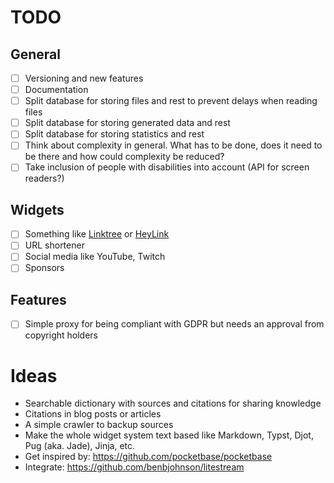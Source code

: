 # TODO

## General
- [ ] Versioning and new features
- [ ] Documentation
- [ ] Split database for storing files and rest to prevent delays when reading files
- [ ] Split database for storing generated data and rest
- [ ] Split database for storing statistics and rest
- [ ] Think about complexity in general. What has to be done, does it need to be there and how could complexity be reduced?
- [ ] Take inclusion of people with disabilities into account (API for screen readers?)

## Widgets

- [ ] Something like [Linktree](https://linktr.ee/) or [HeyLink](https://heylink.me/)
- [ ] URL shortener
- [ ] Social media like YouTube, Twitch
- [ ] Sponsors

## Features
 - [ ] Simple proxy for being compliant with GDPR but needs an approval from copyright holders

# Ideas

- Searchable dictionary with sources and citations for sharing knowledge
- Citations in blog posts or articles
- A simple crawler to backup sources
- Make the whole widget system text based like Markdown, Typst, Djot, Pug (aka. Jade), Jinja, etc.
- Get inspired by: https://github.com/pocketbase/pocketbase
- Integrate: https://github.com/benbjohnson/litestream